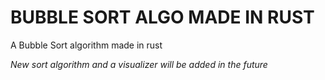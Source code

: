 # BUBBLE SORT ALGO MADE IN RUST
A Bubble Sort algorithm made in rust

*New sort algorithm and a visualizer will be added in the future*
